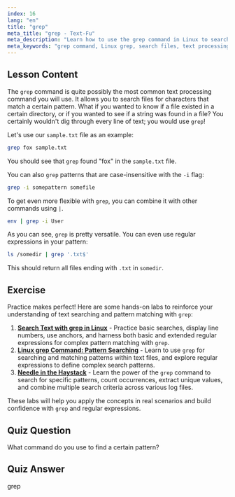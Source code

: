 ```yaml
---
index: 16
lang: "en"
title: "grep"
meta_title: "grep - Text-Fu"
meta_description: "Learn how to use the grep command in Linux to search text patterns in files. Discover basic usage, case-insensitive search, and combining with other commands. Start your Linux journey!"
meta_keywords: "grep command, Linux grep, search files, text processing, Linux tutorial, beginner Linux, grep guide"
---
```


## Lesson Content

The `grep` command is quite possibly the most common text processing command you will use. It allows you to search files for characters that match a certain pattern. What if you wanted to know if a file existed in a certain directory, or if you wanted to see if a string was found in a file? You certainly wouldn't dig through every line of text; you would use `grep`!

Let's use our `sample.txt` file as an example:

```bash
grep fox sample.txt
```

You should see that `grep` found "fox" in the `sample.txt` file.

You can also `grep` patterns that are case-insensitive with the `-i` flag:

```bash
grep -i somepattern somefile
```

To get even more flexible with `grep`, you can combine it with other commands using `|`.

```bash
env | grep -i User
```

As you can see, `grep` is pretty versatile. You can even use regular expressions in your pattern:

```bash
ls /somedir | grep '.txt$'
```

This should return all files ending with `.txt` in `somedir`.

## Exercise

Practice makes perfect! Here are some hands-on labs to reinforce your understanding of text searching and pattern matching with `grep`:

1. **[Search Text with grep in Linux](https://labex.io/labs/comptia-search-text-with-grep-in-linux-590841)** - Practice basic searches, display line numbers, use anchors, and harness both basic and extended regular expressions for complex pattern matching with `grep`.
2. **[Linux grep Command: Pattern Searching](https://labex.io/labs/linux-linux-grep-command-pattern-searching-219192)** - Learn to use `grep` for searching and matching patterns within text files, and explore regular expressions to define complex search patterns.
3. **[Needle in the Haystack](https://labex.io/labs/linux-needle-in-the-haystack-388109)** - Learn the power of the `grep` command to search for specific patterns, count occurrences, extract unique values, and combine multiple search criteria across various log files.

These labs will help you apply the concepts in real scenarios and build confidence with `grep` and regular expressions.

## Quiz Question

What command do you use to find a certain pattern?

## Quiz Answer

grep
